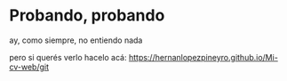 # Probando, probando
ay, como siempre, no entiendo nada

pero si querés verlo hacelo acá: https://hernanlopezpineyro.github.io/Mi-cv-web/git